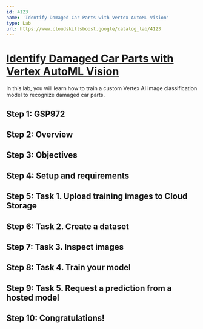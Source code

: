```yaml
---
id: 4123
name: 'Identify Damaged Car Parts with Vertex AutoML Vision'
type: Lab
url: https://www.cloudskillsboost.google/catalog_lab/4123
---
```


# [Identify Damaged Car Parts with Vertex AutoML Vision](https://www.cloudskillsboost.google/catalog_lab/4123)

In this lab, you will learn how to train a custom Vertex AI image classification model to recognize damaged car parts.

## Step 1: GSP972

## Step 2: Overview

## Step 3: Objectives

## Step 4: Setup and requirements

## Step 5: Task 1. Upload training images to Cloud Storage

## Step 6: Task 2. Create a dataset

## Step 7: Task 3. Inspect images

## Step 8: Task 4. Train your model

## Step 9: Task 5. Request a prediction from a hosted model

## Step 10: Congratulations!
